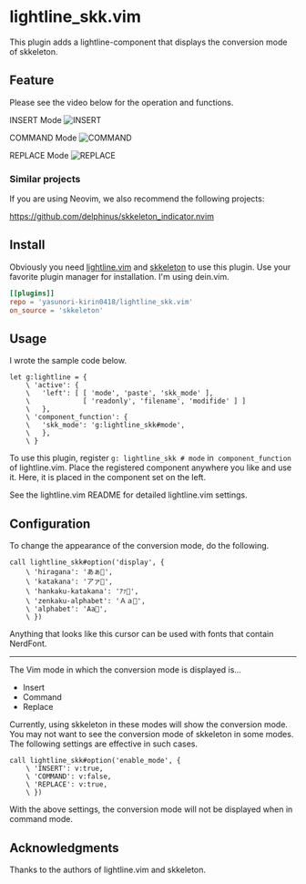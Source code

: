 # lightline_skk.vim

This plugin adds a lightline-component that displays the conversion mode of skkeleton.


## Feature

Please see the video below for the operation and functions.

INSERT Mode
![INSERT](https://user-images.githubusercontent.com/74786563/153974503-7dd17e3a-db6f-4a6d-b3c3-739f56c9a864.gif)

COMMAND Mode
![COMMAND](https://user-images.githubusercontent.com/74786563/153974556-71b5ce42-ed04-4225-9734-ca7ae4ca0648.gif)

REPLACE Mode
![REPLACE](https://user-images.githubusercontent.com/74786563/153974565-d276a074-9462-4170-a334-bcfc533db5b1.gif)


### Similar projects

If you are using Neovim, we also recommend the following projects:

https://github.com/delphinus/skkeleton_indicator.nvim


## Install

Obviously you need [lightline.vim][1] and [skkeleton][2] to use this plugin.
Use your favorite plugin manager for installation.
I'm using dein.vim.

```toml:lazy.toml
[[plugins]]
repo = 'yasunori-kirin0418/lightline_skk.vim'
on_source = 'skkeleton'
```


## Usage

I wrote the sample code below.

```vim:.vimrc
let g:lightline = {
    \ 'active': {
    \   'left': [ [ 'mode', 'paste', 'skk_mode' ],
    \             [ 'readonly', 'filename', 'modifide' ] ]
    \   },
    \ 'component_function': {
    \   'skk_mode': 'g:lightline_skk#mode',
    \   },
    \ }
```

To use this plugin, register `g: lightline_skk # mode` in` component_function` of lightline.vim.
Place the registered component anywhere you like and use it. 
Here, it is placed in the component set on the left.

See the lightline.vim README for detailed lightline.vim settings.


## Configuration

To change the appearance of the conversion mode, do the following.

```vim:.vimrc
call lightline_skk#option('display', {
    \ 'hiragana': 'あぁ﫦',
    \ 'katakana': 'アァ﫦',
    \ 'hankaku-katakana': 'ｱｧ﫦',
    \ 'zenkaku-alphabet': 'Ａａ﫦',
    \ 'alphabet': 'Aa﫦',
    \ })
```

Anything that looks like this cursor can be used with fonts that contain NerdFont.

---

The Vim mode in which the conversion mode is displayed is…

- Insert
- Command
- Replace

Currently, using skkeleton in these modes will show the conversion mode.
You may not want to see the conversion mode of skkeleton in some modes.
The following settings are effective in such cases.

```vim:.vimrc
call lightline_skk#option('enable_mode', {
    \ 'INSERT': v:true,
    \ 'COMMAND': v:false,
    \ 'REPLACE': v:true,
    \ })
```

With the above settings, the conversion mode will not be displayed when in command mode.


## Acknowledgments

Thanks to the authors of lightline.vim and skkeleton.


<!-- Links -->
[1]: https://github.com/itchyny/lightline.vim
[2]: https://github.com/vim-skk/skkeleton
